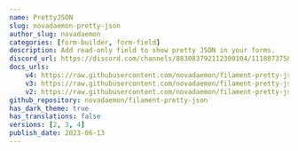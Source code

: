 ```yaml
---
name: PrettyJSON
slug: novadaemon-pretty-json
author_slug: novadaemon
categories: [form-builder, form-field]
description: Add read-only field to show pretty JSON in your forms.
discord_url: https://discord.com/channels/883083792112300104/1118073758809333800
docs_urls:
    v4: https://raw.githubusercontent.com/novadaemon/filament-pretty-json/3.x/README.md
    v3: https://raw.githubusercontent.com/novadaemon/filament-pretty-json/2.x/README.md
    v2: https://raw.githubusercontent.com/novadaemon/filament-pretty-json/1.x/README.md
github_repository: novadaemon/filament-pretty-json
has_dark_theme: true
has_translations: false
versions: [2, 3, 4]
publish_date: 2023-06-13
---
```

